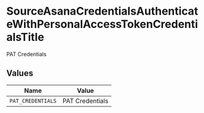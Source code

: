 # SourceAsanaCredentialsAuthenticateWithPersonalAccessTokenCredentialsTitle

PAT Credentials


## Values

| Name              | Value             |
| ----------------- | ----------------- |
| `PAT_CREDENTIALS` | PAT Credentials   |
